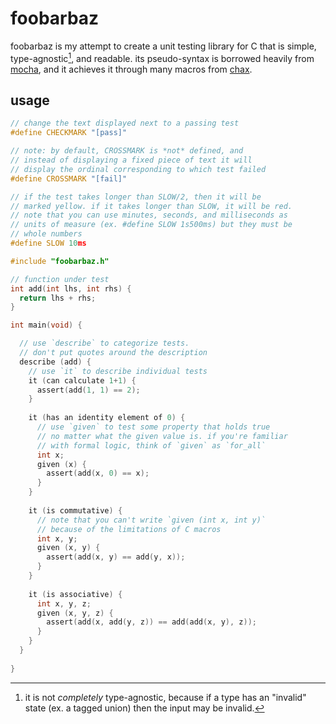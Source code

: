 # foobarbaz
foobarbaz is my attempt to create a unit testing library for C that is simple,
type-agnostic[^1], and readable.
its pseudo-syntax is borrowed heavily from [mocha](https://mochajs.org/), and it
achieves it through many macros from [chax](https://github.com/Oderjunkie/chax).

[^1]: it is not *completely* type-agnostic, because if a type has an "invalid" state
(ex. a tagged union) then the input may be invalid.
## usage
```c
// change the text displayed next to a passing test
#define CHECKMARK "[pass]"

// note: by default, CROSSMARK is *not* defined, and
// instead of displaying a fixed piece of text it will
// display the ordinal corresponding to which test failed
#define CROSSMARK "[fail]"

// if the test takes longer than SLOW/2, then it will be
// marked yellow. if it takes longer than SLOW, it will be red.
// note that you can use minutes, seconds, and milliseconds as
// units of measure (ex. #define SLOW 1s500ms) but they must be
// whole numbers
#define SLOW 10ms

#include "foobarbaz.h"

// function under test
int add(int lhs, int rhs) {
  return lhs + rhs;
}

int main(void) {

  // use `describe` to categorize tests.
  // don't put quotes around the description
  describe (add) {
    // use `it` to describe individual tests
    it (can calculate 1+1) {
      assert(add(1, 1) == 2);
    }
    
    it (has an identity element of 0) {
      // use `given` to test some property that holds true
      // no matter what the given value is. if you're familiar
      // with formal logic, think of `given` as `for_all`
      int x;
      given (x) {
        assert(add(x, 0) == x);
      }
    }
    
    it (is commutative) {
      // note that you can't write `given (int x, int y)`
      // because of the limitations of C macros
      int x, y;
      given (x, y) {
        assert(add(x, y) == add(y, x));
      }
    }
    
    it (is associative) {
      int x, y, z;
      given (x, y, z) {
        assert(add(x, add(y, z)) == add(add(x, y), z));
      }
    }
  }
  
}
```
